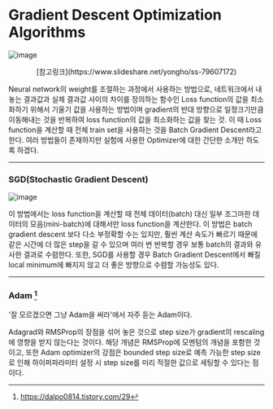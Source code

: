 #  Gradient Descent Optimization Algorithms 
![image](https://user-images.githubusercontent.com/26568793/57982028-60ca9a00-7a7a-11e9-8f17-2611c1756718.png)

<center> [참고링크](https://www.slideshare.net/yongho/ss-79607172) </center> 

Neural network의 weight를 조절하는 과정에서 사용하는 방법으로, 네트워크에서 내놓는 결과값과 실제 결과값 사이의 차이를 정의하는 함수인 Loss function의 값을 최소화하기 위해서 기울기 값을 사용하는 방법이며 gradient의 반대 방향으로 일정크기만큼 이동해내는 것을 반복하여 loss function의 값을 최소화하는 값을 찾는 것. 이 때 Loss function을 계산할 때 전체 train set을 사용하는 것을 Batch Gradient Descent라고 한다. 여러 방법들이 존재하지만 실험에 사용한 Optimizer에 대한 간단한 소개만 하도록 하겠다. 



------

### SGD(Stochastic  Gradient Descent)

![image](https://user-images.githubusercontent.com/26568793/57982033-72ac3d00-7a7a-11e9-8787-87d6d015ce45.png)

이 방법에서는 loss function을 계산할 때 전체 데이터(batch) 대신 일부 조그마한 데이터의 모음(mini-batch)에 대해서만 loss function을 계산한다. 이 방법은 batch gradient descent 보다 다소 부정확할 수는 있지만, 훨씬 계산 속도가 빠르기 때문에 같은 시간에 더 많은 step을 갈 수 있으며 여러 번 반복할 경우 보통 batch의 결과와 유사한 결과로 수렴한다. 또한, SGD를 사용할 경우 Batch Gradient Descent에서 빠질 local minimum에 빠지지 않고 더 좋은 방향으로 수렴할 가능성도 있다.





------

### Adam [^3]

'잘 모르겠으면 그냥 Adam을 써라'에서 자주 듣는 Adam이다. 

Adagrad와 RMSProp의 장점을 섞어 놓은 것으로 step size가 gradient의 rescaling에 영향을 받지 않는다는 것이다. 해당 개념은 RMSProp에 모멘텀의 개념을 포함한 것이고, 또한 Adam optimizer의 강점은 bounded step size로 예측 가능한 step size로 인해 하이퍼파라미터 설정 시 step size를 미리 적절한 값으로 세팅할 수 있다는 점이다. 

[^3]: <https://dalpo0814.tistory.com/29>